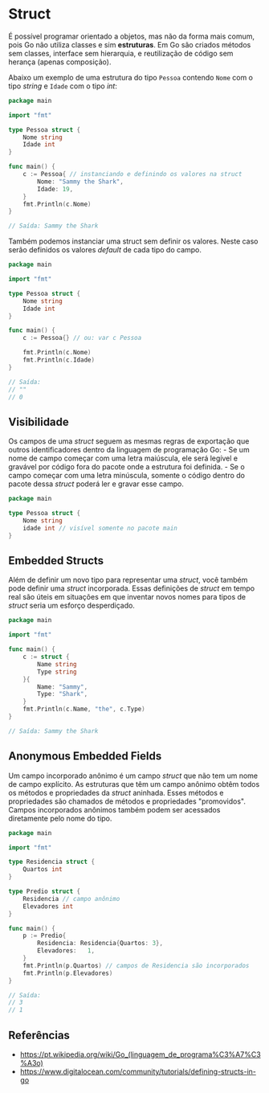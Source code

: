 # Struct

É possível programar orientado a objetos, mas não da forma mais comum, pois Go não utiliza classes e sim **estruturas**. Em Go são criados métodos sem classes, interface sem hierarquia, e reutilização de código sem herança (apenas composição).

Abaixo um exemplo de uma estrutura do tipo `Pessoa` contendo `Nome` com o tipo _string_ e `Idade` com o tipo _int_:

```go
package main

import "fmt"

type Pessoa struct {
    Nome string
    Idade int
}

func main() {
    c := Pessoa{ // instanciando e definindo os valores na struct
        Nome: "Sammy the Shark",
        Idade: 19,
    }
    fmt.Println(c.Nome)
}

// Saída: Sammy the Shark
```

Também podemos instanciar uma struct sem definir os valores. Neste caso serão definidos os valores _default_ de cada tipo do campo.

```go
package main

import "fmt"

type Pessoa struct {
    Nome string
    Idade int
}

func main() {
    c := Pessoa{} // ou: var c Pessoa

    fmt.Println(c.Nome)
    fmt.Println(c.Idade)
}

// Saída: 
// ""
// 0
```

## Visibilidade

Os campos de uma _struct_ seguem as mesmas regras de exportação que outros identificadores dentro da linguagem de programação Go:
    - Se um nome de campo começar com uma letra maiúscula, ele será legível e gravável por código fora do pacote onde a estrutura foi definida.
    - Se o campo começar com uma letra minúscula, somente o código dentro do pacote dessa _struct_ poderá ler e gravar esse campo.

```go
package main

type Pessoa struct {
    Nome string
    idade int // visível somente no pacote main
}
```

## Embedded Structs

Além de definir um novo tipo para representar uma _struct_, você também pode definir uma _struct_ incorporada. Essas definições de _struct_ em tempo real são úteis em situações em que inventar novos nomes para tipos de _struct_ seria um esforço desperdiçado.

```go
package main

import "fmt"

func main() {
    c := struct {
        Name string
        Type string
    }{
        Name: "Sammy",
        Type: "Shark",
    }
    fmt.Println(c.Name, "the", c.Type)
}

// Saída: Sammy the Shark
```

## Anonymous Embedded Fields

Um campo incorporado anônimo é um campo _struct_ que não tem um nome de campo explícito. As estruturas que têm um campo anônimo obtêm todos os métodos e propriedades da _struct_ aninhada. Esses métodos e propriedades são chamados de métodos e propriedades "promovidos". Campos incorporados anônimos também podem ser acessados diretamente pelo nome do tipo.

```go
package main

import "fmt"

type Residencia struct {
    Quartos int
}

type Predio struct {
    Residencia // campo anônimo
    Elevadores int
}

func main() {
    p := Predio{
        Residencia: Residencia{Quartos: 3},
        Elevadores:   1,
    }
    fmt.Println(p.Quartos) // campos de Residencia são incorporados
    fmt.Println(p.Elevadores)
}

// Saída:
// 3
// 1
```

## Referências

- <https://pt.wikipedia.org/wiki/Go_(linguagem_de_programa%C3%A7%C3%A3o)>
- <https://www.digitalocean.com/community/tutorials/defining-structs-in-go>
